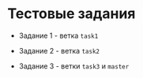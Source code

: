 # Тестовые задания

* Задание 1 - ветка ` task1 `

* Задание 2 - ветка ` task2 `

* Задание 3 - ветки ` task3 ` и  ` master `
